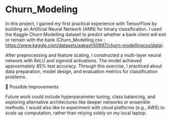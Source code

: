 # Churn_Modeling

In this project, I gained my first practical experience with TensorFlow by building an Artificial Neural Network (ANN) for binary classification. I used the Kaggle Churn Modelling dataset to predict whether a bank client will exit or remain with the bank (Churn_Modelling.csv : https://www.kaggle.com/datasets/aakash50897/churn-modellingcsv/data).

After preprocessing and feature scaling, I constructed a multi-layer neural network with ReLU and sigmoid activations. The model achieved approximately 85% test accuracy. Through this exercise, I practiced about data preparation, model design, and evaluation metrics for classification problems.

🔧 Possible Improvements

Future work could include hyperparameter tuning, class balancing, and exploring alternative architectures like deeper networks or ensemble methods.
I would also like to experiment with cloud platforms (e.g., AWS) to scale up computation, rather than relying solely on my local laptop.
